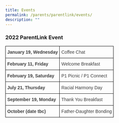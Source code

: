 ```yaml
---
title: Events
permalink: /parents/parentlink/events/
description: ""
---
```


### 2022 ParentLink Event

<style type="text/css">
.tg  {border-collapse:collapse;border-spacing:0;}
.tg td{border-color:black;border-style:solid;border-width:1px;font-family:Arial, sans-serif;font-size:14px;
  overflow:hidden;padding:10px 5px;word-break:normal;}
.tg th{border-color:black;border-style:solid;border-width:1px;font-family:Arial, sans-serif;font-size:14px;
  font-weight:normal;overflow:hidden;padding:10px 5px;word-break:normal;}
.tg .tg-uwnk{color:#3D3D3D;text-align:left;vertical-align:top}
.tg .tg-bzr3{color:#3D3D3D;font-weight:bold;text-align:left;vertical-align:top}
</style>
<table class="tg">
<thead>
  <tr>
    <th class="tg-bzr3">January 19, Wednesday</th>
    <th class="tg-uwnk"><span style="color:inherit;background-color:transparent">Coffee Chat</span></th>
  </tr>
</thead>
<tbody>
  <tr>
    <td class="tg-bzr3">February 11, Friday</td>
    <td class="tg-uwnk"><span style="color:inherit;background-color:transparent">Welcome Breakfast</span></td>
  </tr>
  <tr>
    <td class="tg-bzr3">February 19, Saturday</td>
    <td class="tg-uwnk"><span style="color:inherit;background-color:transparent">P1 Picnic / P1 Connect</span></td>
  </tr>
  <tr>
    <td class="tg-bzr3">July 21, Thursday</td>
    <td class="tg-uwnk"><span style="color:inherit;background-color:transparent">Racial Harmony Day</span></td>
  </tr>
  <tr>
    <td class="tg-bzr3">September 19, Monday</td>
    <td class="tg-uwnk"><span style="color:inherit;background-color:transparent">Thank You Breakfast</span></td>
  </tr>
  <tr>
    <td class="tg-bzr3">October (date tbc)</td>
    <td class="tg-uwnk"><span style="color:inherit;background-color:transparent">Father-Daughter Bonding</span></td>
  </tr>
</tbody>
</table>

